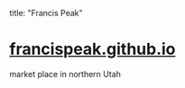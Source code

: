 title: "Francis Peak"

# [francispeak.github.io](https://FrancisPeak.github.io)
market place in northern Utah



